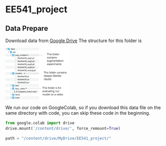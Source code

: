 # EE541_project
## Data Prepare
Download data from [Google Drive](https://drive.google.com/file/d/1xJegrU82qZxjOIWu7CtHwWHVpiExpdSQ/view?usp=sharing)
The structure for this folder is 
<p align="left"><img src="images/data_folder.png" alt="data_folder" width="200" /></p>

We run our code on GoogleColab, so if you download this data file on the same directory with code, you can skip these code in the beginning.
```python
from google.colab import drive
drive.mount('/content/drive/', force_remount=True)
```
```python
path = "/content/drive/MyDrive/EE541_project/"
```
